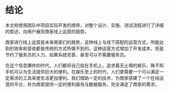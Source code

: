 # 结论

本文档使用团队中项目实际开发的顺序，对整个设计、实施、测试流程进行了详细的叙述，向用户展现商家线上运营的趋势。

商家进行线上运营是未来商家们的趋势，这种线上与线下搭配的运营方式，所能达到的效率和营收都是传统的方式所做不到的。这种运营方式增加了开发成本，但是节约了服务员的人力，如果系统完善，甚至可以不需要服务员。

在这个信息爆炸的时代，人们都将自己挂在手机上，追求着无止境的娱乐。殊不知手机可以为生活提供巨大的便利。在娱乐至上的时代，人们更需要一个可以满足一定需求的工具来使生活更加便利。我们借助一定的技术，为商家搭建了一个在线运营的平台，并为商家提供一定的便利服务与数据服务，完全满足了商家的需求。